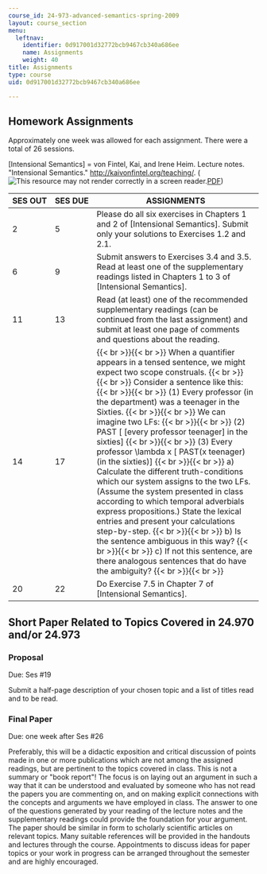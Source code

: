 ```yaml
---
course_id: 24-973-advanced-semantics-spring-2009
layout: course_section
menu:
  leftnav:
    identifier: 0d917001d32772bcb9467cb340a686ee
    name: Assignments
    weight: 40
title: Assignments
type: course
uid: 0d917001d32772bcb9467cb340a686ee

---
```


Homework Assignments
--------------------

Approximately one week was allowed for each assignment. There were a total of 26 sessions.

\[Intensional Semantics\] = von Fintel, Kai, and Irene Heim. Lecture notes. "Intensional Semantics." http://kaivonfintel.org/teaching/. (![This resource may not render correctly in a screen reader.](/images/inacessible.gif)[PDF](http://mit.edu/fintel/fintel-heim-intensional.pdf))

| SES OUT | SES DUE | ASSIGNMENTS |
| --- | --- | --- |
| 2 | 5 | Please do all six exercises in Chapters 1 and 2 of \[Intensional Semantics\]. Submit only your solutions to Exercises 1.2 and 2.1. |
| 6 | 9 | Submit answers to Exercises 3.4 and 3.5. Read at least one of the supplementary readings listed in Chapters 1 to 3 of \[Intensional Semantics\]. |
| 11 | 13 | Read (at least) one of the recommended supplementary readings (can be continued from the last assignment) and submit at least one page of comments and questions about the reading. |
| 14 | 17 |  {{< br >}}{{< br >}} When a quantifier appears in a tensed sentence, we might expect two scope construals. {{< br >}}{{< br >}} Consider a sentence like this: {{< br >}}{{< br >}} (1) Every professor (in the department) was a teenager in the Sixties. {{< br >}}{{< br >}} We can imagine two LFs: {{< br >}}{{< br >}} (2) PAST \[ \[every professor teenager\] in the sixties\] {{< br >}}{{< br >}} (3) Every professor \\lambda x \[ PAST(x teenager)(in the sixties)\] {{< br >}}{{< br >}} a) Calculate the different truth-conditions which our system assigns to the two LFs. (Assume the system presented in class according to which temporal adverbials express propositions.) State the lexical entries and present your calculations step-by-step. {{< br >}}{{< br >}} b) Is the sentence ambiguous in this way? {{< br >}}{{< br >}} c) If not this sentence, are there analogous sentences that do have the ambiguity? {{< br >}}{{< br >}}  |
| 20 | 22 | Do Exercise 7.5 in Chapter 7 of \[Intensional Semantics\]. 

Short Paper Related to Topics Covered in 24.970 and/or 24.973
-------------------------------------------------------------

### Proposal

Due: Ses #19

Submit a half-page description of your chosen topic and a list of titles read and to be read.

### Final Paper

Due: one week after Ses #26

Preferably, this will be a didactic exposition and critical discussion of points made in one or more publications which are not among the assigned readings, but are pertinent to the topics covered in class. This is not a summary or "book report"! The focus is on laying out an argument in such a way that it can be understood and evaluated by someone who has not read the papers you are commenting on, and on making explicit connections with the concepts and arguments we have employed in class. The answer to one of the questions generated by your reading of the lecture notes and the supplementary readings could provide the foundation for your argument. The paper should be similar in form to scholarly scientific articles on relevant topics. Many suitable references will be provided in the handouts and lectures through the course. Appointments to discuss ideas for paper topics or your work in progress can be arranged throughout the semester and are highly encouraged.